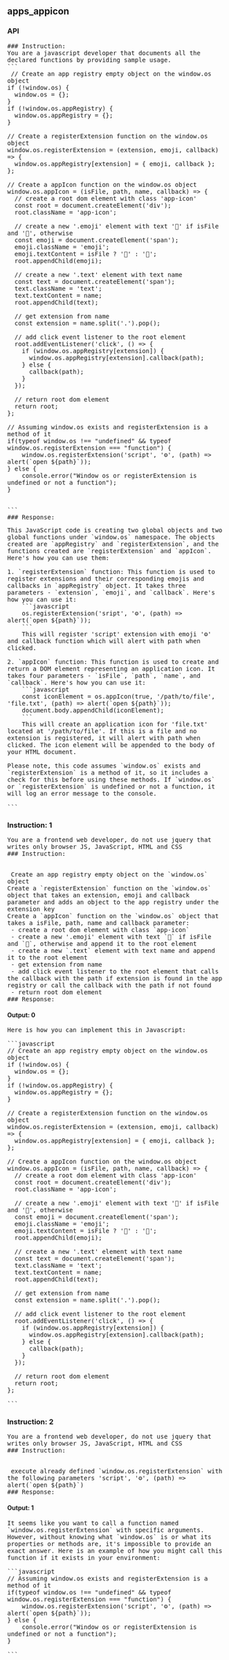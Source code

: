 ## apps_appicon
### API
<pre style='text-wrap: wrap'>### Instruction:
You are a javascript developer that documents all the declared functions by providing sample usage.
```
 // Create an app registry empty object on the window.os object
if (!window.os) {
  window.os = {};
}
if (!window.os.appRegistry) {
  window.os.appRegistry = {};
}

// Create a registerExtension function on the window.os object
window.os.registerExtension = (extension, emoji, callback) => {
  window.os.appRegistry[extension] = { emoji, callback };
};

// Create a appIcon function on the window.os object
window.os.appIcon = (isFile, path, name, callback) => {
  // create a root dom element with class 'app-icon'
  const root = document.createElement('div');
  root.className = 'app-icon';
  
  // create a new '.emoji' element with text '📄' if isFile and '📁', otherwise 
  const emoji = document.createElement('span');
  emoji.className = 'emoji';
  emoji.textContent = isFile ? '📄' : '📁';
  root.appendChild(emoji);
  
  // create a new '.text' element with text name 
  const text = document.createElement('span');
  text.className = 'text';
  text.textContent = name;
  root.appendChild(text);
  
  // get extension from name
  const extension = name.split('.').pop();
  
  // add click event listener to the root element 
  root.addEventListener('click', () => {
    if (window.os.appRegistry[extension]) {
      window.os.appRegistry[extension].callback(path);
    } else {
      callback(path);
    }
  });
  
  // return root dom element 
  return root;
};

// Assuming window.os exists and registerExtension is a method of it
if(typeof window.os !== "undefined" && typeof window.os.registerExtension === "function") {
    window.os.registerExtension('script', '⚙️', (path) => alert(`open ${path}`));
} else {
    console.error("Window os or registerExtension is undefined or not a function");
}

 
```
### Response:
</pre>
<pre style='text-wrap: wrap'>This JavaScript code is creating two global objects and two global functions under `window.os` namespace. The objects created are `appRegistry` and `registerExtension`, and the functions created are `registerExtension` and `appIcon`. Here's how you can use them:

1. `registerExtension` function: This function is used to register extensions and their corresponding emojis and callbacks in `appRegistry` object. It takes three parameters - `extension`, `emoji`, and `callback`. Here's how you can use it:
    ```javascript
    os.registerExtension('sript', '⚙️', (path) => alert(`open ${path}`));
    ```
    This will register 'script' extension with emoji '⚙️' and callback function which will alert with path when clicked.

2. `appIcon` function: This function is used to create and return a DOM element representing an application icon. It takes four parameters - `isFile`, `path`, `name`, and `callback`. Here's how you can use it:
    ```javascript
    const iconElement = os.appIcon(true, '/path/to/file', 'file.txt', (path) => alert(`open ${path}`));
    document.body.appendChild(iconElement);
    ```
    This will create an application icon for 'file.txt' located at '/path/to/file'. If this is a file and no extension is registered, it will alert with path when clicked. The icon element will be appended to the body of your HTML document.

Please note, this code assumes `window.os` exists and `registerExtension` is a method of it, so it includes a check for this before using these methods. If `window.os` or `registerExtension` is undefined or not a function, it will log an error message to the console.

```</pre>
### Instruction: 1
<pre style='text-wrap: wrap'>You are a frontend web developer, do not use jquery that writes only browser JS, JavaScript, HTML and CSS
### Instruction:


 Create an app registry empty object on the `window.os` object
Create a `registerExtension` function on the `window.os` object that takes an extension, emoji and callback parameter and adds an object to the app registry under the extension key
Create a `appIcon` function on the `window.os` object that takes a isFile, path, name and callback parameter:
 - create a root dom element with class `app-icon`
 - create a new '.emoji' element with text `📄` if isFile and `📁`, otherwise and append it to the root element
 - create a new `.text` element with text name and append it to the root element
 - get extension from name
 - add click event listener to the root element that calls the callback with the path if extension is found in the app registry or call the callback with the path if not found
 - return root dom element 
### Response:
</pre>
#### Output: 0
<pre style='text-wrap: wrap'>Here is how you can implement this in Javascript:

```javascript
// Create an app registry empty object on the window.os object
if (!window.os) {
  window.os = {};
}
if (!window.os.appRegistry) {
  window.os.appRegistry = {};
}

// Create a registerExtension function on the window.os object
window.os.registerExtension = (extension, emoji, callback) => {
  window.os.appRegistry[extension] = { emoji, callback };
};

// Create a appIcon function on the window.os object
window.os.appIcon = (isFile, path, name, callback) => {
  // create a root dom element with class 'app-icon'
  const root = document.createElement('div');
  root.className = 'app-icon';
  
  // create a new '.emoji' element with text '📄' if isFile and '📁', otherwise 
  const emoji = document.createElement('span');
  emoji.className = 'emoji';
  emoji.textContent = isFile ? '📄' : '📁';
  root.appendChild(emoji);
  
  // create a new '.text' element with text name 
  const text = document.createElement('span');
  text.className = 'text';
  text.textContent = name;
  root.appendChild(text);
  
  // get extension from name
  const extension = name.split('.').pop();
  
  // add click event listener to the root element 
  root.addEventListener('click', () => {
    if (window.os.appRegistry[extension]) {
      window.os.appRegistry[extension].callback(path);
    } else {
      callback(path);
    }
  });
  
  // return root dom element 
  return root;
};

```</pre>
### Instruction: 2
<pre style='text-wrap: wrap'>You are a frontend web developer, do not use jquery that writes only browser JS, JavaScript, HTML and CSS
### Instruction:


 execute already defined `window.os.registerExtension` with the following parameters 'script', '⚙️', (path) => alert(`open ${path}`) 
### Response:
</pre>
#### Output: 1
<pre style='text-wrap: wrap'>It seems like you want to call a function named `window.os.registerExtension` with specific arguments. However, without knowing what `window.os` is or what its properties or methods are, it's impossible to provide an exact answer. Here is an example of how you might call this function if it exists in your environment:

```javascript
// Assuming window.os exists and registerExtension is a method of it
if(typeof window.os !== "undefined" && typeof window.os.registerExtension === "function") {
    window.os.registerExtension('script', '⚙️', (path) => alert(`open ${path}`));
} else {
    console.error("Window os or registerExtension is undefined or not a function");
}

```</pre>
